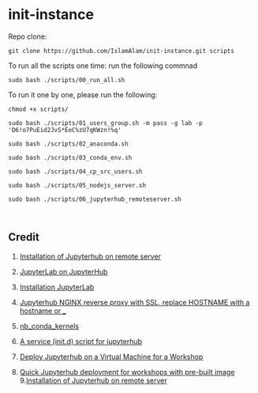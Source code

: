 # init-instance

Repo clone:

  `git clone https://github.com/IslamAlam/init-instance.git scripts`
  
  To run all the scripts one time: run the following commnad
  
  `sudo bash ./scripts/00_run_all.sh`


To run it one by one, please run the following:

  `chmod +x scripts/`

  `sudo bash ./scripts/01_users_group.sh -m pass -g lab -p 'D6!o7PuEid2JvS*EeC%zU7qKWzn!%q'`

  `sudo bash ./scripts/02_anaconda.sh`
  
  `sudo bash ./scripts/03_conda_env.sh`
  
  `sudo bash ./scripts/04_cp_src_users.sh`
  
  `sudo bash ./scripts/05_nodejs_server.sh`
  
  `sudo bash ./scripts/06_jupyterhub_remoteserver.sh`
  
  ` `
  
  ## Credit
  1. [Installation of Jupyterhub on remote server](https://github.com/jupyterhub/jupyterhub/wiki/Installation-of-Jupyterhub-on-remote-server)
  
  2. [JupyterLab on JupyterHub](https://jupyterlab.readthedocs.io/en/stable/user/jupyterhub.html#jupyterlab-on-jupyterhub)
  
  3. [Installation JupyterLab](https://jupyterlab.readthedocs.io/en/stable/getting_started/installation.html)
  
  4. [ Jupyterhub NGINX reverse proxy with SSL, replace HOSTNAME with a hostname or _ ](https://gist.github.com/zonca/08c413a37401bdc9d2a7f65a7af44462)
  
  5. [nb_conda_kernels](https://github.com/Anaconda-Platform/nb_conda_kernels)
  
  6. [ A service (init.d) script for jupyterhub ](https://gist.github.com/zonca/aaeaf3c4e7339127b482d759866e5f39)
  
  7. [Deploy Jupyterhub on a Virtual Machine for a Workshop](https://zonca.github.io/2016/04/jupyterhub-sdsc-cloud.html)
  
  8. [Quick Jupyterhub deployment for workshops with pre-built image](https://zonca.github.io/2016/04/jupyterhub-image-sdsc-cloud.html)
  9.[Installation of Jupyterhub on remote server](https://github.com/jupyterhub/jupyterhub/wiki/Installation-of-Jupyterhub-on-remote-server)
  
